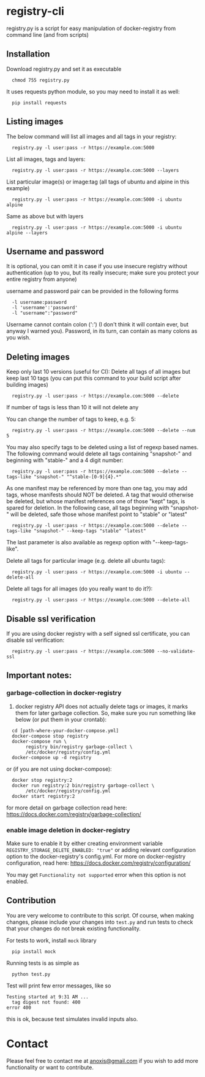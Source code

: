 # registry-cli
registry.py is a script for easy manipulation of docker-registry from command line (and from scripts)


## Installation

Download registry.py and set it as executable
```
  chmod 755 registry.py
```

It uses requests python module, so you may need to install it as well:
```
  pip install requests
```

## Listing images

The below command will list all images and all tags in your registry:
```
  registry.py -l user:pass -r https://example.com:5000
```

List all images, tags and layers:
```
  registry.py -l user:pass -r https://example.com:5000 --layers
```

List particular image(s) or image:tag (all tags of ubuntu and alpine in this example)
```
  registry.py -l user:pass -r https://example.com:5000 -i ubuntu alpine
```
  
Same as above but with layers
```
  registry.py -l user:pass -r https://example.com:5000 -i ubuntu alpine --layers
```
  
## Username and password
  
  It is optional, you can omit it in case if you use insecure registry without authentication (up to you, 
  but its really insecure; make sure you protect your entire registry from anyone)
  
  username and password pair can be provided in the following forms
```  
  -l username:password
  -l 'username':'password'
  -l "username":"password"
```
  Username cannot contain colon (':') (I don't think it will contain ever, but anyway I warned you).
  Password, in its turn, can contain as many colons as you wish.
    
      
## Deleting images 

Keep only last 10 versions (useful for CI):
Delete all tags of all images but keep last 10 tags (you can put this command to your build script
after building images)
```
  registry.py -l user:pass -r https://example.com:5000 --delete
```
  If number of tags is less than 10 it will not delete any

You can change the number of tags to keep, e.g. 5:
```
  registry.py -l user:pass -r https://example.com:5000 --delete --num 5
```

You may also specify tags to be deleted using a list of regexp based names.
The following command would delete all tags containing "snapshot-" and beginning with "stable-" and a 4 digit number:

```
  registry.py -l user:pass -r https://example.com:5000 --delete --tags-like "snapshot-" "^stable-[0-9]{4}.*"
```

As one manifest may be referenced by more than one tag, you may add tags, whose manifests should NOT be deleted.
A tag that would otherwise be deleted, but whose manifest references one of those "kept" tags, is spared for deletion.
In the following case, all tags beginning with "snapshot-" will be deleted, safe those whose manifest point to "stable" or "latest"

```
  registry.py -l user:pass -r https://example.com:5000 --delete --tags-like "snapshot-" --keep-tags "stable" "latest"
```
The last parameter is also available as regexp option with "--keep-tags-like".


Delete all tags for particular image (e.g. delete all ubuntu tags):
```
  registry.py -l user:pass -r https://example.com:5000 -i ubuntu --delete-all
```
  
Delete all tags for all images (do you really want to do it?):
```
  registry.py -l user:pass -r https://example.com:5000 --delete-all
```

## Disable ssl verification

If you are using docker registry with a self signed ssl certificate, you can disable ssl verification:
```
  registry.py -l user:pass -r https://example.com:5000 --no-validate-ssl 
```

  
## Important notes: 

### garbage-collection in docker-registry 
1. docker registry API does not actually delete tags or images, it marks them for later 
garbage collection. So, make sure you run something like below 
(or put them in your crontab):
```
  cd [path-where-your-docker-compose.yml]
  docker-compose stop registry
  docker-compose run \
       registry bin/registry garbage-collect \
       /etc/docker/registry/config.yml
  docker-compose up -d registry
```  
or (if you are not using docker-compose):
```
  docker stop registry:2
  docker run registry:2 bin/registry garbage-collect \
       /etc/docker/registry/config.yml
  docker start registry:2
```       
for more detail on garbage collection read here:
   https://docs.docker.com/registry/garbage-collection/

### enable image deletion in docker-registry
Make sure to enable it by either creating environment variable 
  `REGISTRY_STORAGE_DELETE_ENABLED: "true"`
or adding relevant configuration option to the docker-registry's config.yml.
For more on docker-registry configuration, read here:
  https://docs.docker.com/registry/configuration/

You may get `Functionality not supported` error when this option is not enabled.


## Contribution
You are very welcome to contribute to this script. Of course, when making changes, 
please include your changes into `test.py` and run tests to check that your changes 
do not break existing functionality.

For tests to work, install `mock` library
```
  pip install mock
```

Running tests is as simple as
```
  python test.py
```

Test will print few error messages, like so
```
Testing started at 9:31 AM ...
  tag digest not found: 400
error 400
```
this is ok, because test simulates invalid inputs also. 

# Contact

Please feel free to contact me at anoxis@gmail.com if you wish to add more functionality 
or want to contribute.
